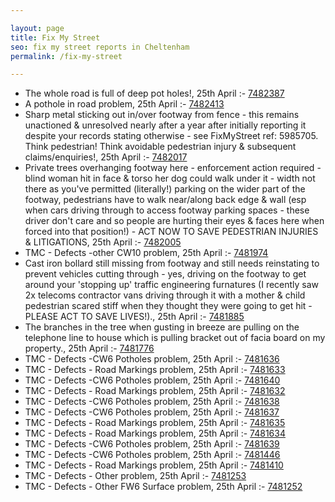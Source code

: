 ```yaml
---

layout: page
title: Fix My Street
seo: fix my street reports in Cheltenham
permalink: /fix-my-street

---
```


<!-- fix_marker starts -->

- The whole road is full of deep pot holes!, 25th April :- [7482387](https://www.fixmystreet.com/report/7482387)
- A pothole in road problem, 25th April :- [7482413](https://www.fixmystreet.com/report/7482413)
- Sharp metal sticking out in/over footway from fence - this remains unactioned & unresolved nearly after a year after initially reporting it despite your records stating otherwise - see FixMyStreet ref: 5985705. Think pedestrian! Think avoidable pedestrian injury & subsequent claims/enquiries!, 25th April :- [7482017](https://www.fixmystreet.com/report/7482017)
- Private trees overhanging footway here - enforcement action required - blind woman hit in face & torso her dog could walk under it - width not there as you've permitted (literally!) parking on the wider part of the footway, pedestrians have to walk near/along back edge & wall (esp when cars driving through to access footway parking spaces - these driver don't care and so people are hurting their eyes & faces here when forced into that position!) - ACT NOW TO SAVE PEDESTRIAN INJURIES & LITIGATIONS, 25th April :- [7482005](https://www.fixmystreet.com/report/7482005)
- TMC - Defects -other CW10 problem, 25th April :- [7481974](https://www.fixmystreet.com/report/7481974)
- Cast iron bollard still missing from footway and still needs reinstating to prevent vehicles cutting through - yes, driving on the footway to get around your 'stopping up' traffic engineering furnatures (I recently saw 2x telecoms contractor vans driving through it with a mother & child pedestrian scared stiff when they thought they were going to get hit - PLEASE ACT TO SAVE LIVES!)., 25th April :- [7481885](https://www.fixmystreet.com/report/7481885)
- The branches in the tree when gusting in breeze are pulling on the telephone line to house which is pulling bracket out of facia board on my property., 25th April :- [7481776](https://www.fixmystreet.com/report/7481776)
- TMC - Defects -CW6 Potholes  problem, 25th April :- [7481636](https://www.fixmystreet.com/report/7481636)
- TMC - Defects - Road Markings problem, 25th April :- [7481633](https://www.fixmystreet.com/report/7481633)
- TMC - Defects -CW6 Potholes  problem, 25th April :- [7481640](https://www.fixmystreet.com/report/7481640)
- TMC - Defects - Road Markings problem, 25th April :- [7481632](https://www.fixmystreet.com/report/7481632)
- TMC - Defects -CW6 Potholes  problem, 25th April :- [7481638](https://www.fixmystreet.com/report/7481638)
- TMC - Defects -CW6 Potholes  problem, 25th April :- [7481637](https://www.fixmystreet.com/report/7481637)
- TMC - Defects - Road Markings problem, 25th April :- [7481635](https://www.fixmystreet.com/report/7481635)
- TMC - Defects - Road Markings problem, 25th April :- [7481634](https://www.fixmystreet.com/report/7481634)
- TMC - Defects -CW6 Potholes  problem, 25th April :- [7481639](https://www.fixmystreet.com/report/7481639)
- TMC - Defects -CW6 Potholes  problem, 25th April :- [7481446](https://www.fixmystreet.com/report/7481446)
- TMC - Defects - Road Markings problem, 25th April :- [7481410](https://www.fixmystreet.com/report/7481410)
- TMC - Defects - Other problem, 25th April :- [7481253](https://www.fixmystreet.com/report/7481253)
- TMC - Defects - Other FW6  Surface problem, 25th April :- [7481252](https://www.fixmystreet.com/report/7481252)

<!-- fix_marker ends -->